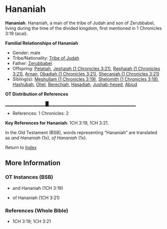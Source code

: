 # Hananiah
**Hananiah**. 
Hananiah, a man of the tribe of Judah and son of Zerubbabel, living during the time of the divided kingdom, first mentioned in 1 Chronicles 3:19 (acai). 




**Familial Relationships of Hananiah**


* Gender: male
* Tribe/Nationality: [Tribe of Judah](../../../groups/md/acai/Judah.md)
* Father: [Zerubbabel](Zerubbabel.2.md)
* Offspring: [Pelatiah](Pelatiah.md), [Jeshaiah (1 Chronicles 3:21)](Jeshaiah.2.md), [Rephaiah (1 Chronicles 3:21)](Rephaiah.2.md), [Arnan](Arnan.md), [Obadiah (1 Chronicles 3:21)](Obadiah.2.md), [Shecaniah (1 Chronicles 3:21)](Shecaniah.2.md)
* Sibling(s): [Meshullam (1 Chronicles 3:19)](Meshullam.2.md), [Shelomith (1 Chronicles 3:19)](Shelomith.5.md), [Hashubah](Hashubah.md), [Ohel](Ohel.md), [Berechiah](Berechiah.md), [Hasadiah](Hasadiah.md), [Jushab-hesed](Jushab-hesed.md), [Abiud](Abiud.md)


**OT Distribution of References**

▁▁▁▁▁▁▁▁▁▁▁▁█▁▁▁▁▁▁▁▁▁▁▁▁▁▁▁▁▁▁▁▁▁▁▁▁▁▁
* References: 1 Chronicles: 2



**Key References for Hananiah**: 
1CH 3:19, 1CH 3:21. 


In the Old Testament (BSB), words representing “Hananiah” are translated as 
*and Hananiah* (1x), *of Hananiah* (1x). 




Return to [Index](00-Index.md)

## More Information

### OT Instances (BSB)

* and Hananiah (1CH 3:19)

* of Hananiah (1CH 3:21)



### References (Whole Bible)

* 1CH 3:19; 1CH 3:21



